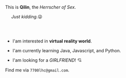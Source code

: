 
This is **Qilin**, the *Herrscher of Sex*. 

&nbsp;&nbsp;&nbsp;&nbsp;&nbsp;*Just kidding.*:stuck_out_tongue_winking_eye:

<br/><br/>

- I'am interested in **virtual reality world**.

- I'am currently learning Java, Javascript, and Python.

- I'am looking for a *GIRLFRIEND*! :cupid:


Find me via `7700lhc@gmail.com`.
